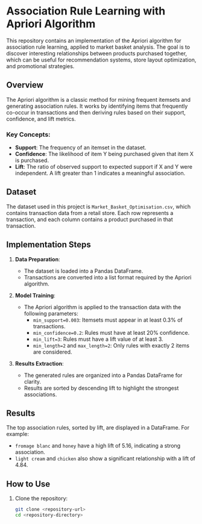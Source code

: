 # Association Rule Learning with Apriori Algorithm

This repository contains an implementation of the Apriori algorithm for association rule learning, applied to market basket analysis. The goal is to discover interesting relationships between products purchased together, which can be useful for recommendation systems, store layout optimization, and promotional strategies.

## Overview

The Apriori algorithm is a classic method for mining frequent itemsets and generating association rules. It works by identifying items that frequently co-occur in transactions and then deriving rules based on their support, confidence, and lift metrics.

### Key Concepts:
- **Support**: The frequency of an itemset in the dataset.
- **Confidence**: The likelihood of item Y being purchased given that item X is purchased.
- **Lift**: The ratio of observed support to expected support if X and Y were independent. A lift greater than 1 indicates a meaningful association.

## Dataset

The dataset used in this project is `Market_Basket_Optimisation.csv`, which contains transaction data from a retail store. Each row represents a transaction, and each column contains a product purchased in that transaction.

## Implementation Steps

1. **Data Preparation**:
   - The dataset is loaded into a Pandas DataFrame.
   - Transactions are converted into a list format required by the Apriori algorithm.

2. **Model Training**:
   - The Apriori algorithm is applied to the transaction data with the following parameters:
     - `min_support=0.003`: Itemsets must appear in at least 0.3% of transactions.
     - `min_confidence=0.2`: Rules must have at least 20% confidence.
     - `min_lift=3`: Rules must have a lift value of at least 3.
     - `min_length=2` and `max_length=2`: Only rules with exactly 2 items are considered.

3. **Results Extraction**:
   - The generated rules are organized into a Pandas DataFrame for clarity.
   - Results are sorted by descending lift to highlight the strongest associations.

## Results

The top association rules, sorted by lift, are displayed in a DataFrame. For example:
- `fromage blanc` and `honey` have a high lift of 5.16, indicating a strong association.
- `light cream` and `chicken` also show a significant relationship with a lift of 4.84.

## How to Use

1. Clone the repository:
   ```bash
   git clone <repository-url>
   cd <repository-directory>
